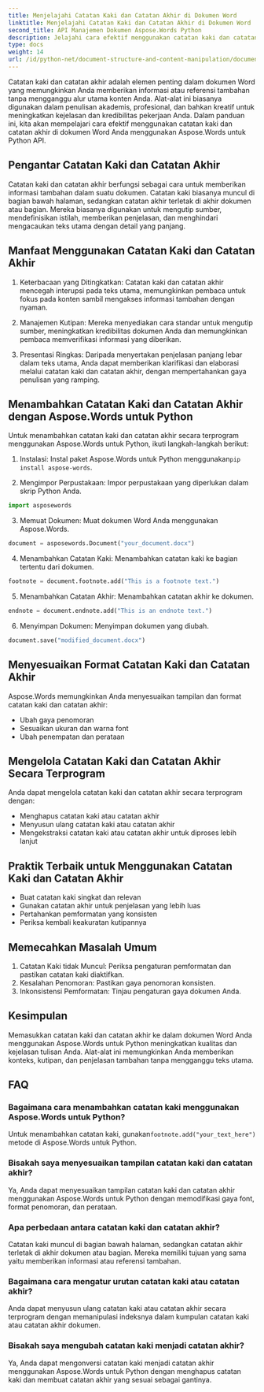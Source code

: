 ```yaml
---
title: Menjelajahi Catatan Kaki dan Catatan Akhir di Dokumen Word
linktitle: Menjelajahi Catatan Kaki dan Catatan Akhir di Dokumen Word
second_title: API Manajemen Dokumen Aspose.Words Python
description: Jelajahi cara efektif menggunakan catatan kaki dan catatan akhir di dokumen Word menggunakan Aspose.Words untuk Python. Pelajari cara menambahkan, menyesuaikan, dan mengelola elemen ini secara terprogram.
type: docs
weight: 14
url: /id/python-net/document-structure-and-content-manipulation/document-footnotes-endnotes/
---
```


Catatan kaki dan catatan akhir adalah elemen penting dalam dokumen Word yang memungkinkan Anda memberikan informasi atau referensi tambahan tanpa mengganggu alur utama konten Anda. Alat-alat ini biasanya digunakan dalam penulisan akademis, profesional, dan bahkan kreatif untuk meningkatkan kejelasan dan kredibilitas pekerjaan Anda. Dalam panduan ini, kita akan mempelajari cara efektif menggunakan catatan kaki dan catatan akhir di dokumen Word Anda menggunakan Aspose.Words untuk Python API.

## Pengantar Catatan Kaki dan Catatan Akhir

Catatan kaki dan catatan akhir berfungsi sebagai cara untuk memberikan informasi tambahan dalam suatu dokumen. Catatan kaki biasanya muncul di bagian bawah halaman, sedangkan catatan akhir terletak di akhir dokumen atau bagian. Mereka biasanya digunakan untuk mengutip sumber, mendefinisikan istilah, memberikan penjelasan, dan menghindari mengacaukan teks utama dengan detail yang panjang.

## Manfaat Menggunakan Catatan Kaki dan Catatan Akhir

1. Keterbacaan yang Ditingkatkan: Catatan kaki dan catatan akhir mencegah interupsi pada teks utama, memungkinkan pembaca untuk fokus pada konten sambil mengakses informasi tambahan dengan nyaman.

2. Manajemen Kutipan: Mereka menyediakan cara standar untuk mengutip sumber, meningkatkan kredibilitas dokumen Anda dan memungkinkan pembaca memverifikasi informasi yang diberikan.

3. Presentasi Ringkas: Daripada menyertakan penjelasan panjang lebar dalam teks utama, Anda dapat memberikan klarifikasi dan elaborasi melalui catatan kaki dan catatan akhir, dengan mempertahankan gaya penulisan yang ramping.

## Menambahkan Catatan Kaki dan Catatan Akhir dengan Aspose.Words untuk Python

Untuk menambahkan catatan kaki dan catatan akhir secara terprogram menggunakan Aspose.Words untuk Python, ikuti langkah-langkah berikut:

1.  Instalasi: Instal paket Aspose.Words untuk Python menggunakan`pip install aspose-words`.

2. Mengimpor Perpustakaan: Impor perpustakaan yang diperlukan dalam skrip Python Anda.
```python
import asposewords
```

3. Memuat Dokumen: Muat dokumen Word Anda menggunakan Aspose.Words.
```python
document = asposewords.Document("your_document.docx")
```

4. Menambahkan Catatan Kaki: Menambahkan catatan kaki ke bagian tertentu dari dokumen.
```python
footnote = document.footnote.add("This is a footnote text.")
```

5. Menambahkan Catatan Akhir: Menambahkan catatan akhir ke dokumen.
```python
endnote = document.endnote.add("This is an endnote text.")
```

6. Menyimpan Dokumen: Menyimpan dokumen yang diubah.
```python
document.save("modified_document.docx")
```

## Menyesuaikan Format Catatan Kaki dan Catatan Akhir

Aspose.Words memungkinkan Anda menyesuaikan tampilan dan format catatan kaki dan catatan akhir:

- Ubah gaya penomoran
- Sesuaikan ukuran dan warna font
- Ubah penempatan dan perataan

## Mengelola Catatan Kaki dan Catatan Akhir Secara Terprogram

Anda dapat mengelola catatan kaki dan catatan akhir secara terprogram dengan:

- Menghapus catatan kaki atau catatan akhir
- Menyusun ulang catatan kaki atau catatan akhir
- Mengekstraksi catatan kaki atau catatan akhir untuk diproses lebih lanjut

## Praktik Terbaik untuk Menggunakan Catatan Kaki dan Catatan Akhir

- Buat catatan kaki singkat dan relevan
- Gunakan catatan akhir untuk penjelasan yang lebih luas
- Pertahankan pemformatan yang konsisten
- Periksa kembali keakuratan kutipannya

## Memecahkan Masalah Umum

1. Catatan Kaki tidak Muncul: Periksa pengaturan pemformatan dan pastikan catatan kaki diaktifkan.
2. Kesalahan Penomoran: Pastikan gaya penomoran konsisten.
3. Inkonsistensi Pemformatan: Tinjau pengaturan gaya dokumen Anda.

## Kesimpulan

Memasukkan catatan kaki dan catatan akhir ke dalam dokumen Word Anda menggunakan Aspose.Words untuk Python meningkatkan kualitas dan kejelasan tulisan Anda. Alat-alat ini memungkinkan Anda memberikan konteks, kutipan, dan penjelasan tambahan tanpa mengganggu teks utama.

## FAQ

### Bagaimana cara menambahkan catatan kaki menggunakan Aspose.Words untuk Python?

 Untuk menambahkan catatan kaki, gunakan`footnote.add("your_text_here")` metode di Aspose.Words untuk Python.

### Bisakah saya menyesuaikan tampilan catatan kaki dan catatan akhir?

Ya, Anda dapat menyesuaikan tampilan catatan kaki dan catatan akhir menggunakan Aspose.Words untuk Python dengan memodifikasi gaya font, format penomoran, dan perataan.

### Apa perbedaan antara catatan kaki dan catatan akhir?

Catatan kaki muncul di bagian bawah halaman, sedangkan catatan akhir terletak di akhir dokumen atau bagian. Mereka memiliki tujuan yang sama yaitu memberikan informasi atau referensi tambahan.

### Bagaimana cara mengatur urutan catatan kaki atau catatan akhir?

Anda dapat menyusun ulang catatan kaki atau catatan akhir secara terprogram dengan memanipulasi indeksnya dalam kumpulan catatan kaki atau catatan akhir dokumen.

### Bisakah saya mengubah catatan kaki menjadi catatan akhir?

Ya, Anda dapat mengonversi catatan kaki menjadi catatan akhir menggunakan Aspose.Words untuk Python dengan menghapus catatan kaki dan membuat catatan akhir yang sesuai sebagai gantinya.
